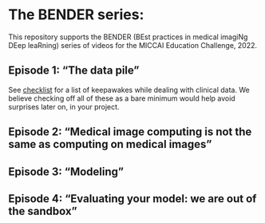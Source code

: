 # The BENDER series:

This repository supports the BENDER (BEst practices in medical imagiNg DEep leaRning) series of videos for the MICCAI Education Challenge, 2022.

## Episode 1: “The data pile” 

See [checklist](/episode01/checklist.md) for a list of keepawakes while dealing with clinical data. We believe checking off all of these as a bare minimum would help avoid surprises later on, in your project. 

## Episode 2: “Medical image computing is not the same as computing on medical images” 

## Episode 3: “Modeling”

## Episode 4: “Evaluating your model: we are out of the sandbox”
